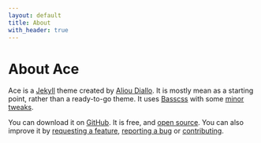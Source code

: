```yaml
---
layout: default
title: About
with_header: true
---
```


# About Ace

Ace is a <a href='http://jekyllrb.com/' target='_blank'>Jekyll</a> theme created by
<a href='http://aliou.me' target='_blank'>Aliou Diallo</a>.
It is mostly mean as a starting point, rather than a ready-to-go theme.
It uses <a href='http://www.basscss.com/' target='_blank'>Basscss</a>
with some <a href='https://github.com/aliou/ace/blob/master/css/style.css' target='_blank'>minor tweaks</a>.

You can download it on <a href='https://github.com/aliou/ace' target='_blank'>GitHub</a>.
It is free, and <a href='https://github.com/aliou/ace/blob/v1/LICENSE' target='_blank'>open source</a>.
You can also improve it by <a href='https://github.com/aliou/ace/issues/new' target='_blank'>requesting a feature</a>,
<a href='https://github.com/aliou/ace/issues/new' target='_blank'>reporting a bug</a>
or <a href='https://github.com/aliou/ace/fork' target='_blank'>contributing</a>.
